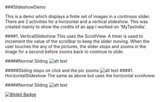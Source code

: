 ###SlideshowDemo

This is a demo which displays a finite set of images in a continous slider.
There are 2 activities for a horizontal and a vertical slideshow. This was created mainly to show the credits
of an app I worked on 'MyTaxIndia'. 

####1. VerticalSlideshow
This uses the ScrollView. A timer is used to increment the value of the scrollbar to keep the slider moving.
When the user touches the any of the pictures, the slider stops and zooms in the image for a second before
zooms back to continue to slide.

#####Normal Sliding
![alt text](https://github.com/blessenm/SlideshowDemo/raw/master/h1.png "Normal State")

#####Sliding stops on click and the pic zooms
![alt text](https://github.com/blessenm/SlideshowDemo/raw/master/h2.png "Image clicked and zoom")
####1. HorizontalSlideshow 
The same as above but uses the horizontal scrollview.

#####Normal Sliding
![alt text](https://github.com/blessenm/SlideshowDemo/raw/master/v1.png "Normal State")

[![Bitdeli Badge](https://d2weczhvl823v0.cloudfront.net/blessenm/androidautoscrolllistview/trend.png)](https://bitdeli.com/free "Bitdeli Badge")

